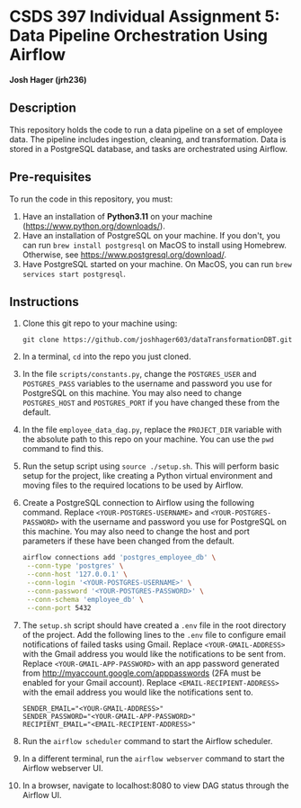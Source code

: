 # CSDS 397 Individual Assignment 5: Data Pipeline Orchestration Using Airflow
**Josh Hager (jrh236)**

## Description
This repository holds the code to run a data pipeline on a set of employee data. The pipeline includes ingestion, cleaning, and transformation. Data is stored in a PostgreSQL database, and tasks are orchestrated using Airflow.

## Pre-requisites
To run the code in this repository, you must:

1. Have an installation of **Python3.11** on your machine (https://www.python.org/downloads/).
2. Have an installation of PostgreSQL on your machine. If you don't, you can run `brew install postgresql` on MacOS to install using Homebrew. Otherwise, see https://www.postgresql.org/download/.
3. Have PostgreSQL started on your machine. On MacOS, you can run `brew services start postgresql`.

## Instructions
1. Clone this git repo to your machine using: 
   
    ```
    git clone https://github.com/joshhager603/dataTransformationDBT.git
    ```
2. In a terminal, `cd` into the repo you just cloned.
3. In the file `scripts/constants.py`, change the `POSTGRES_USER` and `POSTGRES_PASS` variables to the username and password you use for PostgreSQL on this machine. You may also need to change `POSTGRES_HOST` and `POSTGRES_PORT` if you have changed these from the default.
4. In the file `employee_data_dag.py`, replace the `PROJECT_DIR` variable with the absolute path to this repo on your machine. You can use the `pwd` command to find this.
5. Run the setup script using `source ./setup.sh`. This will perform basic setup for the project, like creating a Python virtual environment and moving files to the required locations to be used by Airflow.
6. Create a PostgreSQL connection to Airflow using the following command. Replace `<YOUR-POSTGRES-USERNAME>` and `<YOUR-POSTGRES-PASSWORD>` with the username and password you use for PostgreSQL on this machine. You may also need to change the host and port parameters if these have been changed from the default.
   
   ```bash
   airflow connections add 'postgres_employee_db' \
    --conn-type 'postgres' \
    --conn-host '127.0.0.1' \
    --conn-login '<YOUR-POSTGRES-USERNAME>' \
    --conn-password '<YOUR-POSTGRES-PASSWORD>' \
    --conn-schema 'employee_db' \
    --conn-port 5432
    ```
7. The `setup.sh` script should have created a `.env` file in the root directory of the project. Add the following lines to the `.env` file to configure email notifications of failed tasks using Gmail. Replace `<YOUR-GMAIL-ADDRESS>` with the Gmail address you would like the notifications to be sent from. Replace `<YOUR-GMAIL-APP-PASSWORD>` with an app password generated from http://myaccount.google.com/apppasswords (2FA must be enabled for your Gmail account). Replace `<EMAIL-RECIPIENT-ADDRESS>` with the email address you would like the notifications sent to.
   
   ```
   SENDER_EMAIL="<YOUR-GMAIL-ADDRESS>"
   SENDER_PASSWORD="<YOUR-GMAIL-APP-PASSWORD>"
   RECIPIENT_EMAIL="<EMAIL-RECIPIENT-ADDRESS>"
   ```
8. Run the `airflow scheduler` command to start the Airflow scheduler.
9. In a different terminal, run the `airflow webserver` command to start the Airflow webserver UI.
10. In a browser, navigate to localhost:8080 to view DAG status through the Airflow UI.



